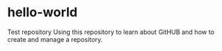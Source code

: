 # hello-world
Test repository
Using this repository to learn about GitHUB and how to create and manage a repository.
